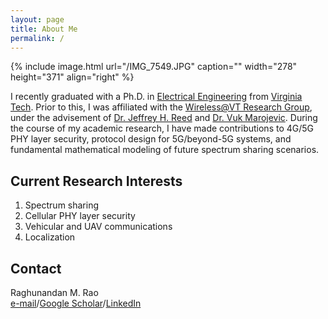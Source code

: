 ```yaml
---
layout: page
title: About Me
permalink: /
---
```


{% include image.html url="/IMG_7549.JPG" caption="" width="278" height="371" align="right" %}

I recently graduated with a Ph.D. in [Electrical Engineering](https://ece.vt.edu/) from [Virginia Tech](https://vt.edu/). Prior to this, I was affiliated with the [Wireless@VT Research Group](https://wireless.vt.edu/), under the advisement of [Dr. Jeffrey H. Reed](https://reed.wireless.vt.edu/) and [Dr. Vuk Marojevic](https://sites.google.com/view/vuk-marojevic). During the course of my academic research, I have made contributions to 4G/5G PHY layer security, protocol design for 5G/beyond-5G systems, and fundamental mathematical modeling of future spectrum sharing scenarios. 

## Current Research Interests
1. Spectrum sharing
2. Cellular PHY layer security
3. Vehicular and UAV communications
4. Localization

## Contact

Raghunandan M. Rao <br />
[e-mail](mailto:raghumr@vt.edu)/[Google Scholar](https://scholar.google.com/citations?user=yrj1MFQAAAAJ&hl=en)/[LinkedIn](https://www.linkedin.com/in/raghunandanmrao)<br />
